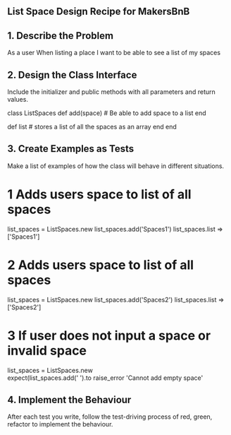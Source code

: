 ## List Space Design Recipe for MakersBnB


## 1. Describe the Problem

As a user
When listing a place I want to be able to see a list of my spaces


## 2. Design the Class Interface
Include the initializer and public methods with all parameters and return values.

class ListSpaces
  def add(space) # Be able to add space to a list
  end

  def list # stores a list of all the spaces as an array
  end
end


## 3. Create Examples as Tests
Make a list of examples of how the class will behave in different situations.

# 1 Adds users space to list of all spaces
list_spaces = ListSpaces.new
list_spaces.add('Spaces1')
list_spaces.list => ['Spaces1']

# 2 Adds users space to list of all spaces 
list_spaces = ListSpaces.new
list_spaces.add('Spaces2')
list_spaces.list => ['Spaces2']


# 3 If user does not input a space or invalid space
list_spaces = ListSpaces.new    
expect(list_spaces.add(' ').to raise_error 'Cannot add empty space'



## 4. Implement the Behaviour
After each test you write, follow the test-driving process of red, green, refactor to implement the behaviour.  